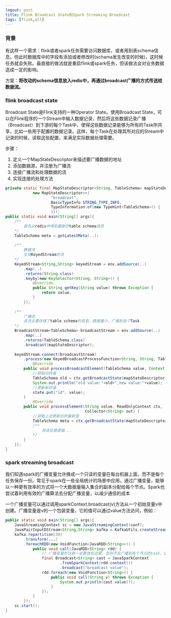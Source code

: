 ```yaml
---
logout: post
title: Flink Broadcast State和Spark Streaming Broadcast
tags: [flink,all]
---
```


### 背景

有这样一个需求：flink或者spark任务需要访问数据库，或者用到表schema信息。但此时数据库中的字段有添加或者修改时(schama发生改变的时候)，这时候任务就会失败。最直接的做法就是重启flink或spark任务，但该做法会对业务数据造成一定的影响。

方案：**将改动的schema信息放入redis中，再通过broadcast广播的方式传送给数据流。**

### flink broadcast state

Broadcast State是Flink支持的一种Operator State。使用Broadcast State，可以在Flink程序的一个Stream中输入数据记录，然后将这些数据记录广播（Broadcast）到下游的每个Task中，使得这些数据记录能够为所有的Task所共享，比如一些用于配置的数据记录。这样，每个Task在处理其所对应的Stream中记录的时候，读取这些配置，来满足实际数据处理需要。

步骤：

1. 定义一个MapStateDescriptor来描述要广播数据的地址
2. 添加数据源，并注册为广播流
3. 连接广播流和处理数据的流
4. 实现连接的处理方法

```java
private static final MapStateDescriptor<String, TableSchema> mapStateDescriptor =
            new MapStateDescriptor<>(
                    "broadcast",
                    BasicTypeInfo.STRING_TYPE_INFO,
                    TypeInformation.of(new TypeHint<TableSchema>() {
                    }));
public static void main(String[] args){
    /**
    	首先从redis中得到最新的table schema信息
    */
    TableSchema meta = getLatestMeta(..);
    
    /**
    	数据流
    	生成KeyedStream的流
    */
    KeyedStream<String,String> keyedStream = env.addSource(..)
        .map(..)
        .returns(String.class)
        .keyby(new KeySelector<String, String>() {
            @Override
            public String getKey(String value) throws Exception {
                return value;
            }
        });
    
    /**
    	广播流
    	该流主要存储了table schema的信息，数据量小，广播到各个Task
    */
    BroadcastStream<TableSchema> broadcastStream = env.addSource(..)
        .map(..)
        .returns(TableSchema.class)
        .broadcast(mapStateDescriptor);
        
    keyedStream.connect(broadcastStream)
        .process(new KeyedBroadcastProcessFunction<String, String, TableSchema, String>(){
            @Override
        public void processBroadcastElement(TableSchema value, Context ctx, Collector<String> out){
            //获取旧的值
            TableSchema old = ctx.getBroadcastState(mapStateDescriptor).get("id");
            System.out.println("old value:"+old+",new value:"+value);
            //更新新的值
            state.put("id", value);
        }
            @Override
        public void processElement(String value, ReadOnlyContext ctx,
                                   Collector<String> out) {
            //获取上述更新后的最新值
            TableSchema meta = ctx.getBroadcastState(mapStateDescriptor).get("id");
            /**
            	具体处理逻辑...
            */
        }
    });
}
```

### spark streaming broadcast

我们知道spark的广播变量允许换成一个只读的变量在每台机器上面，而不是每个任务保存一份。常见于spark在一些全局统计的场景中应用。通过广播变量，能够以一种更有效率的方式将一个大数据量输入集合的副本分配给每个节点。Spark也尝试着利用有效的广播算法去分配广播变量，以减少通信的成本 

一个广播变量可以通过调用sparkContext.broadcast(v)方法从一个初始变量v中创建。广播变量是v的一个包装变量，它的值可以通过value方法访问，例如：

```java
public static void main(String[] args){
    JavaStreamingContext sc = new JavaStreamingContext(conf);
    JavaPairInputDStream<String,String> kafka = KafkaUtils.createStream(...);
    kafka.repartition(30)
        .transform(...)
        .foreachRDD(new VoidFunction<JavaRDD<String>>() {
            public void call(JavaRDD<String> rdd) {
                // 广播变量的注册一定要放在这里，否则不会广播到各个节点的task，这种方式可以做到自动更新
                final Broadcast<String> cast = JavaSparkContext
                    	.fromSparkContext(rdd.context())
                        .broadcast("broadcast value");
                rdd.foreach(new VoidFunction<String>() {
                    public void call(String v) throws Exception {
                        System.out.println(cast.value());
                    }
                });
            }
        });
	sc.start();
}
```